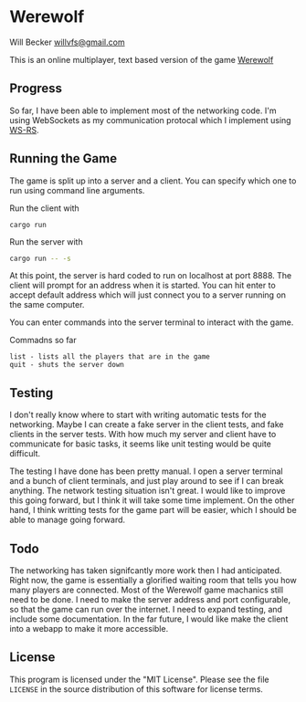 # Werewolf
Will Becker willvfs@gmail.com

This is an online multiplayer, text based version of the game [Werewolf](https://en.wikipedia.o/wiki/Mafia_(party_game)) 

Progress
--------
So far, I have been able to implement most of the networking code. I'm using WebSockets as my communication protocal which I implement using [WS-RS](https://github.com/housleyjk/ws-rs).

Running the Game
----------------
The game is split up into a server and a client. You can specify which one to run using command line arguments.

Run the client with
```shell
cargo run
```
Run the server with
```bash
cargo run -- -s
```
At this point, the server is hard coded to run on localhost at port 8888. The client will prompt for an address when it is started. You can hit enter to accept default address which will just connect you to a server running on the same computer.

You can enter commands into the server terminal to interact with the game.

Commadns so far
```
list - lists all the players that are in the game
quit - shuts the server down
```

Testing
-------
I don't really know where to start with writing automatic tests for the networking. Maybe I can create a fake server in the client tests, and fake clients in the server tests. With how much my server and client have to communicate for basic tasks, it seems like unit testing would be quite difficult.

The testing I have done has been pretty manual. I open a server terminal and a bunch of client terminals, and just play around to see if I can break anything. The network testing situation isn't great. I would like to improve this going forward, but I think it will take some time implement. On the other hand, I think writting tests for the game part will be easier, which I should be able to manage going forward.

Todo
----
The networking has taken signifcantly more work then I had anticipated. Right now, the game is essentially a glorified waiting room that tells you how many players are connected. Most of the Werewolf game machanics still need to be done. I need to make the server address and port configurable, so that the game can run over the internet. I need to expand testing, and include some documentation. In the far future, I would like make the client into a webapp to make it more accessible.

## License

This program is licensed under the "MIT License".  Please
see the file `LICENSE` in the source distribution of this
software for license terms.
